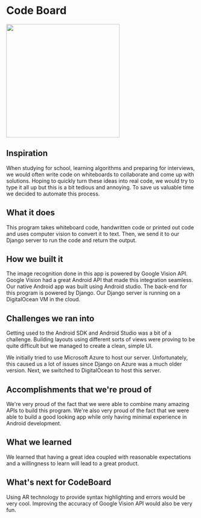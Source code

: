 # Code Board

<img src="https://github.com/dinulade101/CodeBoard/blob/master/screenshots/demo.gif" width=300>

## Inspiration
When studying for school, learning algorithms and preparing for interviews, we would often write code on whiteboards to collaborate and come up with solutions. Hoping to quickly turn these ideas into real code, we would try to type it all up but this is a bit tedious and annoying. To save us valuable time we decided to automate this process.

## What it does
This program takes whiteboard code, handwritten code or printed out code and uses computer vision to convert it to text. Then, we send it to our Django server to run the code and return the output.

## How we built it
The image recognition done in this app is powered by Google Vision API. Google Vision had a great Android API that made this integration seamless. Our native Android app was built using Android studio. The back-end for this program is powered by Django. Our Django server is running on a DigitalOcean VM in the cloud.

## Challenges we ran into
Getting used to the Android SDK and Android Studio was a bit of a challenge. Building layouts using different sorts of views were proving to be quite difficult but we managed to create a clean, simple UI.

We initially tried to use Microsoft Azure to host our server. Unfortunately, this caused us a lot of issues since Django on Azure was a much older version. Next, we switched to DigitalOcean to host this server.

## Accomplishments that we're proud of
We're very proud of the fact that we were able to combine many amazing APIs to build this program. We're also very proud of the fact that we were able to build a good looking app while only having minimal experience in Android development.

## What we learned
We learned that having a great idea coupled with reasonable expectations and a willingness to learn will lead to a great product.

## What's next for CodeBoard
Using AR technology to provide syntax highlighting and errors would be very cool. Improving the accuracy of Google Vision API would also be very fun.
